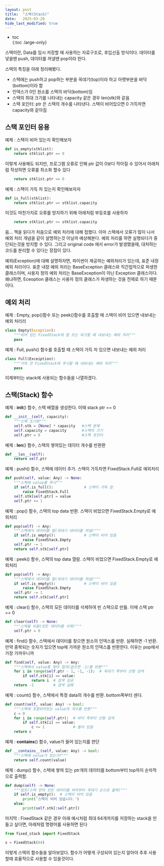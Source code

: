 ```yaml
---
layout: post
title:  "스택(Stack)"
date:   2025-03-20
hide_last_modified: true
---
```


* toc  
{:toc .large-only}

스택이란, Data를 임시 저장할 때 사용하는 자료구조로, 후입선출 방식이다. 데이터를 넣을땐 push, 데이터를 꺼낼땐 pop이라 한다.

스택의 특징을 아래 정리해봤다.
- 스택에는 push하고 pop하는 부분을 꼭데기(top)이라 하고 아랫부분을 바닥(bottom)이라 함
- 인덱스가 0인 원소를 스택의 바닥(bottom)임
- 스택의 최대 크기를 나타내는 capacity 같은 경우 len(stk)와 같음
- 스택 포인터: ptr 은 스택의 개수를 나타낸다. 스택이 비어있으면 0 가득차면 capacity와 같아짐

## 스택 포인터 응용

예제 : 스택이 비어 있는지 확인해보자
~~~python
def is_empty(stklist):
    return stklist.ptr == 0
~~~

이렇게 사용해도 되지만, 프로그램 오류로 인해 ptr 값이 0보다 작아질 수 있어서 아래처럼 작성하면 오류를 최소화 할수 있다
~~~python
    return stklist.ptr <= 0
~~~

예제 : 스택이 가득 차 있는지 확인해보자자
~~~python
def is_full(stklist):
    return stklist.ptr == stklist.capacity
~~~

이것도 마찬가지로 오류를 방지하기 위해 아래처럼 부등호를 사용하자
~~~python
    return stklist.ptr >= stklist.capacity
~~~

음... 책을 읽다가 처음으로 예외 처리에 대해 접했다. 아마 스택에서 오류가 많이 나서 예외 처리 개념을 같이 설명하는것 아닐까 예상해본다. 예외 처리를 하면 실행되다가 중단되는것을 방지할 수 있다. 그리고 original code 에서 error가 발생했을때, 대처하는 코드를 분리할 수 있다는 장점이 있다.

예외(Exception)에 대해 설명하자면, 파이썬이 제공하는 예외처리가 있는데, 표준 내장 예외 처리이다. 표준 내장 예외 처리는 BaseException 클래스와 직간접적으로 파생한 클래스이며, 사용자 정의 예외 처리는 BaseException이 아닌 Exception 클래스이다. 왜냐하면, Eceoption 클래스는 사용자 정의 클래스가 파생하는 것을 전제로 하기 때문이다.

## 예외 처리

예제 : Empty, pop()함수 또는 peek()함수를 호출할 때 스택이 비어 있으면 내보내는 예외 처리리
~~~python
class Empty(Exception):
    """비어 있는 FixedStack에 팝 또는 피크할 때 내보내는 예외 처리"""
    pass
~~~

예제 : Full, push() 함수를 호출할 때 스택이 가득 차 있으면 내보내는 예외 처리
~~~python
class Full(Exceiption):
    """가득 찬 FixedStack에 푸시할 떄 내보내는 예외 처리"""
    pass
~~~

이제부터는 stack에 사용되는 함수들을 나열하겠다.

## 스택(Stack) 함수

예제 : __init__() 함수, 스택 배열을 생성한다. 이때 stack ptr == 0
~~~python
def __init__(self, capacity):
    """스택 초기화"""
    self.stk = [None] * capacity   #스택 본체
    self.capacity = capacity       #스택의 크기
    self.ptr = 0                   #스택 포인터
~~~

예제 : __len__() 함수, 스택의 쌓여있는 데이터 개수를 반환환
~~~python
def __len__(self):
    return self.ptr
~~~

예제 : push() 함수, 스택에 데이터 추가. 스택이 가득차면 FixedStack.Full로 예외처리
~~~python
def push(self, value: Any) -> None:
    """스택에 value를 푸시"""
    if self.is_full():              # 스택이 가득 참
        raise FixedStack.Full
    self.stk[self.ptr] = value
    self.ptr += 1
~~~

예제 : pop() 함수, 스택의 top data 반환. 스택이 비었으면 FixedStack.Empty로 예외처리
~~~python
def pop(self) -> Any:
    """스택에서 데이터를 팝(꼭대기 데이터를 꺼냄)"""
    if self.is_empty():             # 스택이 비어 있음
        raise FixedStack.Empty
    self.ptr -= 1
    return self.stk[self.ptr]
~~~

예제 : peek() 함수, 스택의 top data 열람. 스택이 비었으면 FixedStack.Empty로 예외처리
~~~python
def pop(self) -> Any:
    """스택에서 데이터를 팝(꼭대기 데이터를 꺼냄)"""
    if self.is_empty():             # 스택이 비어 있음
        raise FixedStack.Empty
    self.ptr -= 1
    return self.stk[self.ptr]
~~~

예제 : clear() 함수, 스택의 모든 데이터를 삭제하여 빈 스택으로 만듦. 이때 스택 ptr == 0
~~~python
def clear(self) -> None:
    """스택을 비움(모든 데이터를 삭제)"""
    self.ptr = 0
~~~

예제 : find() 함수, 스택에서 데이터를 찾으면 원소의 인덱스를 반환. 실패하면 -1 반환. 만약 중복되는 숫자가 있으면 top에 가까운 원소의 인덱스를 반환한다. 이유는 pop에서 가장 가까우니까
~~~python
def find(self, value: Any) -> Any:
    """스택에서 value를 찾아 첨자(없으면 -1)를 반환"""
    for i in range(self.ptr - 1, -1, -1):  # 꼭대기 쪽부터 선형 검색
        if self.stk[i] == value:
            return i  # 검색 성공
    return -1         # 검색 실패
~~~

예제 : count() 함수, 스택에서 특정 data의 개수를 반환. bottom쪽부터 센다.
~~~python
def count(self, value: Any) -> bool:
    """스택에 포함되어있는 value의 개수를 반환"""
    c = 0
    for i in range(self.ptr):  # 바닥 쪽부터 선형 검색
        if self.stk[i] == value:
            c += 1             # 들어 있음
    return c
~~~

예제 : __contains__() 함수, value가 들어 있는지를 판단
~~~python
def __contains__(self, value: Any) -> bool:
    """스택에 value가 있는가?"""
    return self.count(value)
~~~

예제 : dump() 함수, 스택에 쌓여 있는 ptr개의 데이터를 bottom부터 top까지 순차적으로 출력함.
~~~python
def dump(self) -> None:
    """덤프(스택 안의 모든 데이터를 바닥부터 꼭대기 순으로 출력)"""
    if self.is_empty():  # 스택이 비어 있음
        print('스택이 비어 있습니다.')
    else:
        print(self.stk[:self.ptr])
~~~

마지막 : FixedStack 같은 경우 아래 예시처럼 최대 64개까지를 저장하는 stack을 만들고 싶다면, 아래처럼 명령어를 사용하면 된다
~~~python
from fixed_stack import FixedStack

s = FixedStack(64)
~~~

이렇게 스택의 함수들을 알아보았다. 함수가 어떻게 구성되어 있는지 알아야 추후 사용할때 효율적으로 사용할 수 있을것이다.